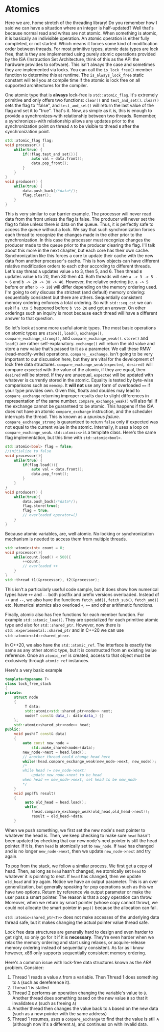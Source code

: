 # Atomics

Here we are, home stretch of the threading library! Do you remember how I said we can have a situation where an integer is half-updated?
Well that's because normal read and writes are not atomic.
When something is atomic, it is basically an indivisible operation. An atomic operation is either fully completed, or not started.
Which means it forces some kind of modification order between threads. For most primitive types, atomic data types are lock free,
that is they are implemented using purely atomic operations provided by the ISA (Instruction Set Architecture, think of this as the API the hardware provides to software).
This isn't always the case and sometimes they are implemented via locks. You can call the `is_lock_free()` member function to determine this at runtime.
The `is_always_lock_free` static constant will tell you at compile time if the atomic is lock free on all supported architectures for the compiler.

One atomic type that is **always** lock-free is `std::atomic_flag`.
It's extremely primitive and only offers two functions: `clear()` and `test_and_set()`. `clear()` sets the flag to "false", and `test_and_set()`
will return the last value of the flag and set it to "true". That's it.
Now, as simple as it is, this is enough to provide a synchronizes-with relationship between two threads.
Remember, a synchronizes-with relationship allows any updates prior to the synchronization point on thread `A` to be
visible to thread `B` after the synchronization point.

```C++
std::atomic_flag flag;
void processor() {
    while(true) {
        if(!flag.test_and_set()){
            auto val = data.front();
            data.pop_front();
        }
    }
}
void producer() {
    while(true) {
        data.push_back(/*data*/);
        flag.clear();
    }
}
```
This is very similar to our barrier example.
The processor will never read data from the front unless the flag is false.
The producer will never set the flag to false unless there is data on the queue.
Thus, it is perfectly safe to access the queue without a lock.
We say that such synchronization forces each thread to recognize the changes made in the other prior to the synchronization.
In this case the processor must recognize changes the producer made to the queue prior to the producer clearing the flag.
I'll talk about this more in the next chapter, but each core has their own cache.
Synchronization like this forces a core to update their cache with the new data from another processor's cache.
This is how objects can have different relative modification orders to each other according to different threads.
Let's say thread `A` updates value `a` to 3, then 5, and 6. Then thread `B` updates value `b` to 20, then 30 then 40.
Both threads will see `a -> 3 -> 5 -> 6` and `b -> 20 -> 30 -> 40`.
However, the relative ordering (ie. `a -> 5` before or after `b -> 20`) will differ depending on the memory ordering used. 
I'm going to only discuss the strictest (and default) memory ordering: sequentially consistent but there are others.
Sequentially consistent memory ordering enforces a total ordering.
So with `std::seq_cst` we can ask if `a \to 5` happened before `b \to 20` and get an answer.
On other orderings such an inquiry is moot because each thread will have a different answer to that question.

So let's look at some more useful atomic types. The most basic operations on atomic types are `store()`, `load()`,
`exchange()`, `compare_exchange_strong()`, and `compare_exchange_weak()`. `store()` and `load()` are rather self-explanatory.
`exchange()` will return the old value and store a new value that's passed to it as a parameter. We call these RMW (read-modify-write) operations.
`compare__exchange`. isn't going to be very important to our discussion here, but they are vital for the development of lock free data structures. 
`compare_exchange_weak(expected, desired)` will compare `expected` with the value of the atomic, if they are equal, then `desired` will be stored.
If they are unuequal, `expected` will be updated with whatever is currently stored in the atomic.
Equality is tested by byte-wise comparisons such as `memcmp`. It **will not** use any form of overloaded `==` if your type provides own.
Given this, floats and doubles may lead to `compare_exchange` returning improper results due to slight differences in representation of the same number.
`compare_exchange_weak()` will also fail if the exchange cannot be guaranteed to be atomic.
This happens if the ISA does not have an atomic `compare_exchange` instruction, and the scheduler interrupts the thread.
This is known as a *spurious failure*.
`compare_exchange_strong` is guaranteed to return `false` only if expected was not equal to the current value in the atomic.
Internally, it uses a loop on `compare_exchange_weak`. `std::atomic<>` is a template class. Here's the same flag implementation, but this time with `std::atomic<bool>`.
```C++
std::atomic<bool> flag = false;
//initialize to false
void processor(){
    while(true) {
        if(flag.load()){
            auto val = data.front();
            data.pop_front();
        }
    }
}
void producer() {
    while(true){
        data.push_back(/*data*/);
        flag.store(true);
        flag = true;
        // overloaded operator=()
    }
}
```
Because atomic variables, are, well atomic. No locking or synchronization mechanism is needed to access them from multiple threads.
```C++
std::atomic<int> count = 0;
void processor(){
    while(count.load() < 500){
        ++count;
        // overloaded ++
    }
}
std::thread t1(&processor), t2(&processor);
```
This isn't a particularly useful code sample, but it does show how numerical types
have `++` and `--` both postfix and prefix versions overloaded. Instead of `++` and `--`, we also have the functions `fetch_add()`, `fetch_sub()`, `fetch_and()` etc.
Numerical atomics also overload `+`, `+=` and other arithmetic functions.

Finally, atomic also has free functions for each member function.
For example `std::atomic_load()`. They are specialized for each primitive atomic type and also for `std::shared_ptr`.
However, now there is `std::experiemental::shared_ptr` and in C++20 we can use `std::atomic<std::shared_ptr>>`.

In C++20, we also have the `std::atomic_ref`.
The interface is exactly the same as any other atomic type, but it is constructed from an existing lvalue reference.
Once an `atomic_ref` is created, access to that object must be exclusively through `atomic_ref` instances. 

Here's a very basic example
```C++
template<typename T>
class lock_free_stack
{
private:
    struct node
    {
         T data;
         std::atomic<std::shared_ptr<node>> next;
         node(T const& data_): data(data_) {}
    };
    std::atomic<shared_ptr<node>> head;
public:
    void push(T const& data)
    {
        auto const new_node = 
            std::make_shared<node>(data);
        new_node->next = head.load();
        // another thread could change head here
        while(!head.compare_exchange_weak(new_node->next, new_node));
        /* 
        while head != new_node->next:
            update new_node->next to be head
        when head == new_node->next, set head to be new_node
        */
    }
    void pop(T& result)
    {
         auto old_head = head.load();
         while(
            !head.compare_exchange_weak(old_head,old_head->next));
            result = old_head->data;
    }
```
When we push something, we first set the new node's next pointer to whatever the head is.
Then, we keep checking to make sure `head` hasn't been updated by checking that our new node's next pointer is still the head pointer.
If it is, then `head` is atomically set to `new_node`.
If `head` has changed and is no longer `new_node->next`, then we update `new_node->next` and try again.

To pop from the stack, we follow a similar process.
We first get a copy of head.
Then, as long as `head` hasn't changed, we atomically set `head` to whatever it is pointing to next.
If `head` has changed, then we update `old_head` and try again.
Notice we have an output parameter.
This is an over generalization, but generally speaking for pop operations such as this we have two options.
Return by reference via output parameter or make the user pass a smart pointer. The reason is that a copy operation can throw.
Moreover, when we return by smart pointer (whose copy cannot throw), we could not allocate the smart pointer in `pop()` because the allocation can fail.

`std::atomic<shared_ptr<T>>` does not make accesses of the underlying data thread safe, but it makes changing the actual pointer value thread safe. 

Lock free data structures are generally hard to design and even harder to get right, so only go for it if it is **necessary**.
They're even harder when we relax the memory ordering and start using relaxes, or acquire-release memory ordering instead of sequentially consistent.
As far as I know however, x86 only supports sequentially consistent memory ordering.

Here's a common issue with lock-free data structures known as the *ABA* problem. Consider:
1. Thread 1 reads a value `A` from a variable. Then Thread 1 does something to `A` (such as dereference it).
2. Thread 1 is stalled
3. Thread 2 performs an operation changing the variable's value to `B`. Another thread does something based on the new value `B` so that it invalidates `A` (such as freeing `A`)
4. Another thread then changes the value back to `A` based on the new data (such as a new pointer with the same address)
5. Thread 1 resumes, uses a `compare_exchange` to find that the value is still `A` (although now it's a different `A`), and continues on with invalid data.